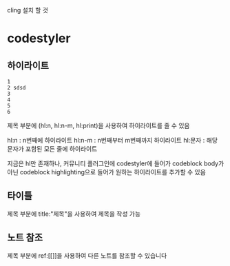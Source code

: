 
cling 설치 할 것

# codestyler

## 하이라이트
``` hl:2
1
2 sdsd
3
4
5
6
```
제목 부분에 (hl:n, hl:n-m, hl:print)을 사용하여 하이라이트를 줄 수 있음

hl:n : n번째에 하이라이트
hl:n-m : n번째부터 m번째까지 하이라이트
hl:문자 : 해당 문자가 포함된 모든 줄에 하이라이트

지금은 hl만 존재하나, 커뮤니티 플러그인에 codestyler에 들어가 codeblock body가 아닌 codeblock highlighting으로 들어가 원하는 하이라이트를 추가할 수 있음

## 타이틀
제목 부분에 title:"제목"을 사용하여 제목을 작성 가능

## 노트 참조
제목 부분에 ref:[[]]을 사용하여 다른 노트를 참조할 수 있습니다
